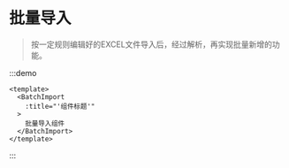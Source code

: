 # 批量导入

> 按一定规则编辑好的EXCEL文件导入后，经过解析，再实现批量新增的功能。

:::demo

```vue
<template>
  <BatchImport
    :title="'组件标题'"
  >
    批量导入组件
  </BatchImport>
</template>
```

:::
